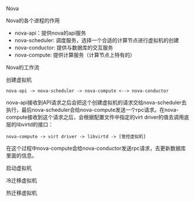 Nova

Nova的各个进程的作用

* nova-api：提供nova的api服务
* nova-scheduler: 调度服务，选择一个合适的计算节点进行虚拟机的创建
* nova-conductor: 提供与数据库的交互服务
* nova-compute: 提供计算服务（计算节点上特有的）

Nova的工作流

创建虚拟机

```
nova-api -> nova-scheduler -> nova-compute <--> nova-conductor
```

nova-api接收到API请求之后会把这个创建虚拟机的请求交给nova-scheduler去执行，最后nova-scheduler会给nova-compute发送一个rpc请求。在nova-compute接收到这个请求之后，会根据配置文件中指定的virt driver的值去调用底层的libvirtd的接口：

```
nova-compute -> virt driver -> libvirtd -> [管控虚拟机]
```

在这个过程中nova-compute会给nova-conductor发送rpc请求，去更新数据库里面的信息。



启动虚拟机

冷迁移虚拟机

热迁移虚拟机

